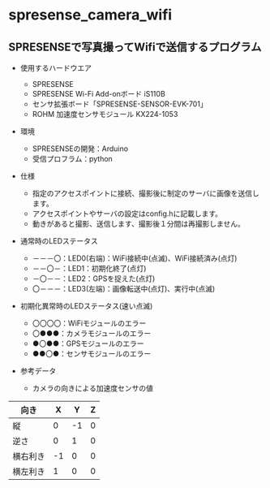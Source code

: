 # spresense_camera_wifi

## SPRESENSEで写真撮ってWifiで送信するプログラム

* 使用するハードウエア
  * SPRESENSE
  * SPRESENSE Wi-Fi Add-onボード iS110B
  * センサ拡張ボード「SPRESENSE-SENSOR-EVK-701」
  * ROHM 加速度センサモジュール KX224-1053

* 環境
  * SPRESENSEの開発：Arduino
  * 受信プロフラム：python

* 仕様
  * 指定のアクセスポイントに接続、撮影後に制定のサーバに画像を送信します。
  * アクセスポイントやサーバの設定はconfig.hに記載します。
  * 動きがあると撮影、送信します、撮影後１分間は再撮影しません。

* 通常時のLEDステータス
  * －－－〇：LED0(右端)：WiFi接続中(点滅)、WiFi接続済み(点灯)
  * －－〇－：LED1：初期化終了(点灯)
  * －〇－－：LED2：GPSを捉えた(点灯)
  * 〇－－－：LED3(左端)：画像転送中(点灯)、実行中(点滅)

* 初期化異常時のLEDステータス(速い点滅)
  * 〇〇〇〇：WiFiモジュールのエラー
  * 〇●●●：カメラモジュールのエラー
  * ●〇●●：GPSモジュールのエラー
  * ●●〇●：センサモジュールのエラー


* 参考データ
  * カメラの向きによる加速度センサの値

|向き|X|Y|Z|
|----|----|----|----|
|縦|0|-1|0|
|逆さ|0|1|0|
|横右利き|-1|0|0|
|横左利き|1|0|0|


